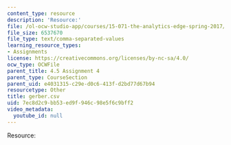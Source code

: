 ```yaml
---
content_type: resource
description: 'Resource:'
file: /ol-ocw-studio-app/courses/15-071-the-analytics-edge-spring-2017/7ec8d2c9bb53ed9f946c98e5f6c9bff2_gerber.csv
file_size: 6537670
file_type: text/comma-separated-values
learning_resource_types:
- Assignments
license: https://creativecommons.org/licenses/by-nc-sa/4.0/
ocw_type: OCWFile
parent_title: 4.5 Assignment 4
parent_type: CourseSection
parent_uid: e4031315-c29e-d0c6-413f-d2bd77d67b94
resourcetype: Other
title: gerber.csv
uid: 7ec8d2c9-bb53-ed9f-946c-98e5f6c9bff2
video_metadata:
  youtube_id: null
---
```

Resource: